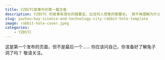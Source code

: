 ```yaml
---
title: YZBSTC故事中的第一篇文章
description: YZBSTC 的故事有很长的路要走，比任何人想象的都要长。 我不再理解为什么，现在我专注于确保其他人不会像我一样掉进兔子洞。
slug: yazhou-bay-science-and-technology-city-rabbit-hole-template
image: rabbit-hole-cover.jpeg
categories:
    - YZBSTC
---
```


这是第一个发布的页面，但不是最后一个…… 你应该问自己，你准备好了解兔子洞了吗？ 敬请关注。